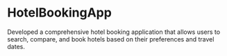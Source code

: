 # HotelBookingApp
Developed a comprehensive hotel booking application that allows users to search, compare, and book hotels based  on their preferences and travel dates.
